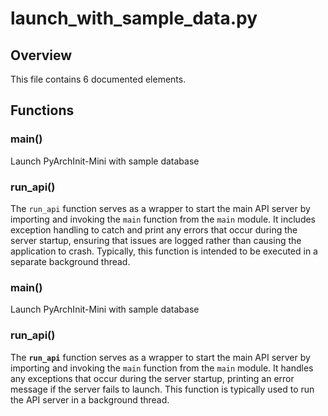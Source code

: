 # launch_with_sample_data.py

## Overview

This file contains 6 documented elements.

## Functions

### main()

Launch PyArchInit-Mini with sample database

### run_api()

The `run_api` function serves as a wrapper to start the main API server by importing and invoking the `main` function from the `main` module. It includes exception handling to catch and print any errors that occur during the server startup, ensuring that issues are logged rather than causing the application to crash. Typically, this function is intended to be executed in a separate background thread.

### main()

Launch PyArchInit-Mini with sample database

### run_api()

The **`run_api`** function serves as a wrapper to start the main API server by importing and invoking the `main` function from the `main` module. It handles any exceptions that occur during the server startup, printing an error message if the server fails to launch. This function is typically used to run the API server in a background thread.

